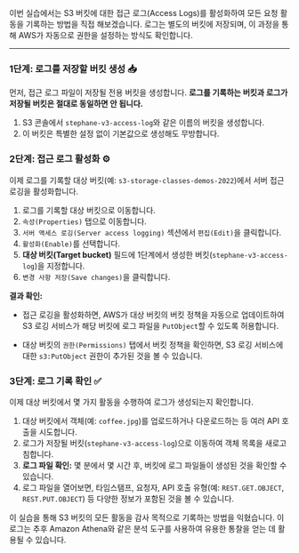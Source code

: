 
이번 실습에서는 S3 버킷에 대한 접근 로그(Access Logs)를 활성화하여 모든 요청 활동을 기록하는 방법을 직접 해보겠습니다. 로그는 별도의 버킷에 저장되며, 이 과정을 통해 AWS가 자동으로 권한을 설정하는 방식도 확인합니다.

---

### 1단계: 로그를 저장할 버킷 생성 📥

먼저, 접근 로그 파일이 저장될 전용 버킷을 생성합니다. **로그를 기록하는 버킷과 로그가 저장될 버킷은 절대로 동일하면 안 됩니다.**

1. S3 콘솔에서 `stephane-v3-access-log`와 같은 이름의 버킷을 생성합니다.
2. 이 버킷은 특별한 설정 없이 기본값으로 생성해도 무방합니다.

### 2단계: 접근 로그 활성화 ⚙️

이제 로그를 기록할 대상 버킷(예: `s3-storage-classes-demos-2022`)에서 서버 접근 로깅을 활성화합니다.

1. 로그를 기록할 대상 버킷으로 이동합니다.
2. `속성(Properties)` 탭으로 이동합니다.
3. `서버 액세스 로깅(Server access logging)` 섹션에서 `편집(Edit)`을 클릭합니다.
4. `활성화(Enable)`를 선택합니다.
5. **대상 버킷(Target bucket)** 필드에 1단계에서 생성한 버킷(`stephane-v3-access-log`)을 지정합니다.
6. `변경 사항 저장(Save changes)`을 클릭합니다.

**결과 확인:**

- 접근 로깅을 활성화하면, AWS가 대상 버킷의 버킷 정책을 자동으로 업데이트하여 S3 로깅 서비스가 해당 버킷에 로그 파일을 `PutObject`할 수 있도록 허용합니다.
    
- 대상 버킷의 `권한(Permissions)` 탭에서 버킷 정책을 확인하면, S3 로깅 서비스에 대한 `s3:PutObject` 권한이 추가된 것을 볼 수 있습니다.


### 3단계: 로그 기록 확인 ✅

이제 대상 버킷에서 몇 가지 활동을 수행하여 로그가 생성되는지 확인합니다.

1. 대상 버킷에서 객체(예: `coffee.jpg`)를 업로드하거나 다운로드하는 등 여러 API 호출을 시도합니다.
2. 로그가 저장될 버킷(`stephane-v3-access-log`)으로 이동하여 객체 목록을 새로고침합니다.
3. **로그 파일 확인:** 몇 분에서 몇 시간 후, 버킷에 로그 파일들이 생성된 것을 확인할 수 있습니다.
4. 로그 파일을 열어보면, 타임스탬프, 요청자, API 호출 유형(예: `REST.GET.OBJECT`, `REST.PUT.OBJECT`) 등 다양한 정보가 포함된 것을 볼 수 있습니다.

이 실습을 통해 S3 버킷의 모든 활동을 감사 목적으로 기록하는 방법을 익혔습니다. 이 로그는 추후 Amazon Athena와 같은 분석 도구를 사용하여 유용한 통찰을 얻는 데 활용될 수 있습니다.